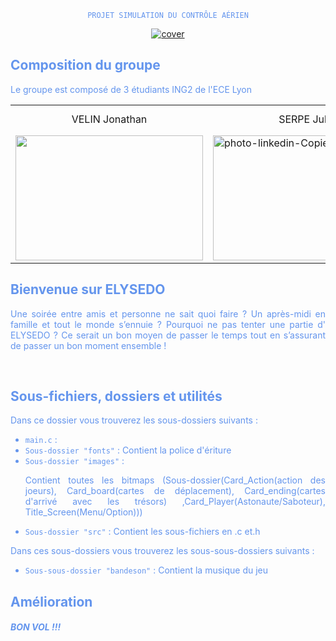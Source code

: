 <font color="#6495ED">
<center>
<code>
PROJET SIMULATION DU CONTRÔLE AÉRIEN
</code>

<a href="https://ibb.co/0F991vY"><img src="https://i.ibb.co/qWgghVm/cover.png" alt="cover" border="0"></a>
</center>

## Composition du groupe

Le groupe est composé de 3 étudiants ING2 de l'ECE Lyon <br />
<center><table>
  <tr>
    <td style="text-align: center;">VELIN Jonathan</td>
    <td style="text-align: center;">SERPE Julia</td>
    <td style="text-align: center;">NERIS Mathias</td>
  </tr>
  <tr>
    <td><img src="https://i.ibb.co/FsHVnN5/P1022370-2.jpg" width="300" height="200" /></td>
    <td><a href="https://ibb.co/kMybvNm"><img src="https://i.ibb.co/1bnyjFz/photo-linkedin-Copie.jpg" alt="photo-linkedin-Copie" border="0" width="300" height="200"></a></td>
  </tr>
</table></center>

## Bienvenue sur ELYSEDO
<p align="justify">Une soirée entre amis et personne ne sait quoi faire ? Un après-midi en famille et tout le monde s’ennuie ? Pourquoi ne pas tenter une partie d' ELYSEDO ? Ce serait un bon moyen de passer le temps tout en s’assurant de passer un bon moment ensemble !</p><br />

## Sous-fichiers, dossiers et utilités
Dans ce dossier vous trouverez les sous-dossiers suivants :
* `main.c` :  <br />
* `Sous-dossier "fonts"` : Contient la police d'ériture    <br />
* `Sous-dossier "images"` : <p align="justify"> Contient toutes les bitmaps (Sous-dossier(Card_Action(action des joeurs), Card_board(cartes de déplacement), Card_ending(cartes d'arrivé avec les trésors) ,Card_Player(Astonaute/Saboteur), Title_Screen(Menu/Option))) <br />
* `Sous-dossier "src"` : Contient les sous-fichiers en .c et.h    <br />

Dans ces sous-dossiers vous trouverez les sous-sous-dossiers suivants :
* `Sous-sous-dossier "bandeson"` : Contient la musique du jeu  <br />

## Amélioration

##### BON VOL !!!


